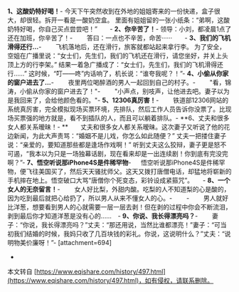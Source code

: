 **1、这酸奶特好喝！**-
 今天下午突然收到在外地的姐姐寄来的一份快递，盒子很大，却很轻。拆开一看是一酸奶空盒。 里面有姐姐留的一张小纸条：“弟啊，这酸奶特好喝，你自己买点尝尝吧！”　　-
**2、你辛苦了！**-
 领导：小刘，都凌晨1点了还在加班，你辛苦了！-
　　答曰：一点也不辛苦，命苦······　　-
**3、我们的飞机滑得还行...**-
　　飞机落地后，还在滑行，旅客就都站起来拿行李。 为了安全，空姐在广播里说：“女士们，先生们，我们的飞机还在滑行，请您坐好，并关上头顶上方的行李架。” 结果一着急广播成了：“女士们，先生们，我们的飞机滑得还行……” 这时候，“叮——咚”内话响了，机长说：“谁夸我呢？！”-
**4、小偷从你家的窗户进去了...**-
　　夜里两位喝醉酒的男人一起回到自己的村子。-
　　"看，锦涛，小偷从你家的窗户进去了！"-
　　"小声点，别吱声，让他进去吧。妻子以为是我回来了，会给他颜色看的。"-
**5、12306真厉害！**-
　　铁道部12306网站的系统真厉害，完全模拟现场买票环境，先排队，然后工作人员告诉你没票了。比现场买票强的地方就是，看不到插队的人，而且可以躺着排队。-
**6、丈夫和很多女人都关系暧昧！-
**　　丈夫和很多女人都关系暧昧。这次妻子又听说了他的花边新闻，为此大声责骂：“婚姻不是儿戏，你怎么如此随便？” 丈夫一把搂住妻子说：“亲爱的，要知道那些都是逢场作戏啊！” 听到丈夫这么狡辩，妻子更是怒不可遏，“我本以为只是一场独幕话剧，现在看来却是一出连续剧！你到底有完没完啊？”-
**7、悟空听说那iPhone4S是件稀罕物**-
　 悟空听说那iPhone4S是件稀罕物，便飞往美国买了，然后天天骚扰师父。这天又拨打唐僧电话，却猛地将崭新的手机摔在地上。悟空破口大骂“唐僧你个死变态，彩铃设成紧箍咒”。　　-
**8、一个女人的无奈留言！**-
　　女人好比梨，外甜内酸。吃梨的人不知道梨的心是酸的，因为吃到最后就把心给扔了，所以男人从来不懂女人的心。-
　　-
　　男人就好比洋葱，想要看到男人的心就需要一层一层去剥！但在剥的过程中你会不断流泪，剥到最后你才知道洋葱是没有心的……　-
**9、你说、我长得漂亮吗？**-
　　妻子：“你说，我长得漂亮吗？”丈夫：“那还用说，当然比谁都漂亮！”妻子：“可当初我们结婚的时候，我妈只收了几百块钱的彩礼。你说，这说明什么？”丈夫：“说明物美价廉呀！”-
\[attachment=694\]

-

本文转自 [https://www.eqishare.com/history/497.html](https://www.eqishare.com/history/497.html)，如有侵权，请联系删除。